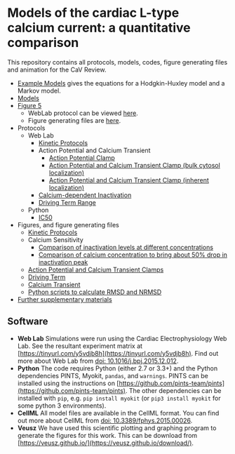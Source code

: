# Models of the cardiac L-type calcium current: a quantitative comparison
This repository contains all protocols, models, codes, figure generating files and animation for the CaV Review.

- [Example Models](https://github.com/CardiacModelling/ical-review/blob/master/Example_Models.ipynb) gives the equations for a Hodgkin-Huxley model and a Markov model. 
- [Models](https://github.com/CardiacModelling/ical-review/tree/master/Models)
- [Figure 5](https://github.com/CardiacModelling/ical-review/blob/master/Data_Analysis/Driving_term/Driving_Term_Voltage_dependence.pdf)
	- WebLab protocol can be viewed [here](https://github.com/CardiacModelling/ical-review/tree/master/Protocols/Web%20Lab/Driving_Term_Range).
	- Figure generating files are [here](https://github.com/CardiacModelling/ical-review/tree/master/Data_Analysis/Driving_term).
- Protocols
	- Web Lab
		- [Kinetic Protocols](https://github.com/CardiacModelling/ical-review/tree/master/Protocols/Web%20Lab/Kinetic_Protcols)
		- Action Potential and Calcium Transient
			- [Action Potential Clamp](https://github.com/CardiacModelling/ical-review/tree/master/Protocols/Web%20Lab/Action_Potential_Clamps/AP%20Clamp)
			- [Action Potential and Calcium Transient Clamp (bulk cytosol localization)](https://github.com/CardiacModelling/ical-review/tree/master/Protocols/Web%20Lab/Action_Potential_Clamps/AP%20CaT%20Clamp%20(bulk%20cytosol_localization))
			- [Action Potential and Calcium Transient Clamp (inherent localization)](https://github.com/CardiacModelling/ical-review/tree/master/Protocols/Web%20Lab/Action_Potential_Clamps/AP%20CaT%20Clamp%20(inherent%20localization))
		- [Calcium-dependent Inactivation](https://github.com/CardiacModelling/ical-review/tree/master/Protocols/Web%20Lab/Calcium-dependent%20inactivation)
		- [Driving Term Range](https://github.com/CardiacModelling/ical-review/tree/master/Protocols/Web%20Lab/Driving_Term_Range)
	- Python
		- [IC50](https://github.com/CardiacModelling/ical-review/tree/master/Protocols/Python)
- Figures, and figure generating files
	- [Kinetic Protocols](https://github.com/CardiacModelling/ical-review/tree/master/Data_Analysis/Kinetic_protocols)
	- Calcium Sensitivity
		- [Comparison of inactivation levels at different concentrations](https://github.com/CardiacModelling/ical-review/tree/master/Data_Analysis/calcium_sensitivity/CDI)
		- [Comparison of calcium concentration to bring about 50% drop in inactivation peak](https://github.com/CardiacModelling/ical-review/tree/master/Data_Analysis/calcium_sensitivity/ic50)
	- [Action Potential and Calcium Transient Clamps](https://github.com/CardiacModelling/ical-review/tree/master/Data_Analysis/AP_CaT_Clamp)
	- [Driving Term](https://github.com/CardiacModelling/ical-review/tree/master/Data_Analysis/Driving_term)
	- [Calcium Transient](https://github.com/CardiacModelling/ical-review/tree/master/Data_Analysis/calcium_transient)
	- [Python scripts to calculate RMSD and NRMSD](https://github.com/CardiacModelling/ical-review/tree/master/Data_Analysis/python_scripts)
- [Further supplementary materials](https://github.com/CardiacModelling/ical-review/blob/master/Supplementary_Information/README.md)

## Software
- **Web Lab** Simulations were run using the Cardiac Electrophysiology Web Lab.
  See the resultant experiment matrix at [https://tinyurl.com/y5vdjb8h](https://tinyurl.com/y5vdjb8h).
  Find out more about Web Lab from [doi: 10.1016/j.bpj.2015.12.012](https://dx.doi.org/10.1016%2Fj.bpj.2015.12.012).
- **Python** The code requires Python (either 2.7 or 3.3+) and the Python dependencies PINTS, Myokit, `pandas`, and `warnings`.
  PINTS can be installed using the instructions on [https://github.com/pints-team/pints](https://github.com/pints-team/pints).
  The other dependencies can be installed with `pip`, e.g. `pip install myokit` (or `pip3 install myokit` for some python 3 environments).
- **CellML** All model files are available in the CellML format.
  You can find out more about CellML from [doi: 10.3389/fphys.2015.00026](https://www.frontiersin.org/articles/10.3389/fphys.2015.00026/full).
- **Veusz** We have used this scientific plotting and graphing program to generate the figures for this work.
  This can be download from [https://veusz.github.io/](https://veusz.github.io/download/).

